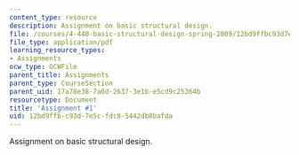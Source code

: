 ```yaml
---
content_type: resource
description: Assignment on basic structural design.
file: /courses/4-440-basic-structural-design-spring-2009/12bd9ffbc93d7e5cfdc85442db8bafda_MIT4_440s09_assn01.pdf
file_type: application/pdf
learning_resource_types:
- Assignments
ocw_type: OCWFile
parent_title: Assignments
parent_type: CourseSection
parent_uid: 17a78e38-7a6d-2637-3e1b-e5cd9c25364b
resourcetype: Document
title: 'Assignment #1'
uid: 12bd9ffb-c93d-7e5c-fdc8-5442db8bafda
---
```

Assignment on basic structural design.

